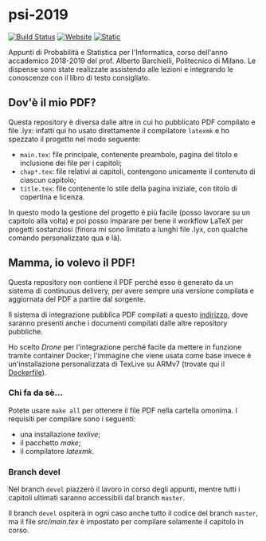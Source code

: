 # psi-2019

[![Build Status](https://img.shields.io/drone/build/Procsiab/psi-2019?server=https%3A%2F%2Fci.procsiab.cf)](https://ci.procsiab.cf/Procsiab/psi-2019)
[![Website](https://img.shields.io/website/https/book.procsiab.cf?down_message=offline&up_message=online)](https://book.procsiab.cf/)
[![Static](https://img.shields.io/badge/licenza-GFDLv1.3-yellowgreen.svg)](https://github.com/Procsiab/psi-2019/blob/master/LICENSE)

Appunti di Probabilità e Statistica per l'Informatica, corso dell'anno accademico 2018-2019 del prof. Alberto Barchielli, Politecnico di Milano.
Le dispense sono state realizzate assistendo alle lezioni e integrando le conoscenze con il libro di testo consigliato.

## Dov'è il mio PDF?

Questa repository è diversa dalle altre in cui ho pubblicato PDF compilato e file .lyx: infatti qui ho usato direttamente il compilatore `latexmk` e ho spezzato il progetto nel modo seguente:

- `main.tex`: file principale, contenente preambolo, pagina del titolo e inclusione dei file per i capitoli;
- `chap*.tex`: file relativi ai capitoli, contengono unicamente il contenuto di ciascun capitolo;
- `title.tex`: file contenente lo stile della pagina iniziale, con titolo di copertina e licenza.

In questo modo la gestione del progetto è più facile (posso lavorare su un capitolo alla volta) e poi posso imparare per bene il workflow LaTeX per progetti sostanziosi (finora mi sono limitato a lunghi file .lyx, con qualche comando personalizzato qua e là).

## Mamma, io volevo il PDF!

Questa repository non contiene il PDF perché esso è generato da un sistema di continuous delivery, per avere sempre una versione compilata e aggiornata del PDF a partire dal sorgente.

Il sistema di integrazione pubblica PDF compilati a questo [indirizzo](https://book.procsiab.cf), dove saranno presenti anche i documenti compilati dalle altre repository pubbliche.

Ho scelto *Drone* per l'integrazione perché facile da mettere in funzione tramite container Docker; l'immagine che viene usata come base invece è un'installazione personalizzata di TexLive su ARMv7 (trovate qui il [Dockerfile](https://github.com/Procsiab/texlive-rpi-it)).

### Chi fa da sè...

Potete usare `make all` per ottenere il file PDF nella cartella omonima. I requisiti per compilare sono i seguenti:
- una installazione *texlive*;
- il pacchetto *make*;
- il compilatore *latexmk*.

### Branch **devel**

Nel branch `devel` piazzerò il lavoro in corso degli appunti, mentre tutti i capitoli ultimati saranno accessibili dal branch `master`.

Il branch `devel` ospiterà in ogni caso anche tutto il codice del branch `master`, ma il file *src/main.tex* è impostato per compilare solamente il capitolo in corso.
